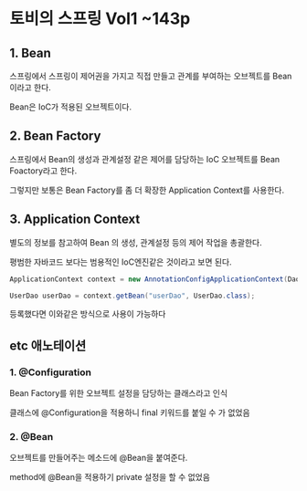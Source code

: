 # 토비의 스프링 Vol1 ~143p



## 1. Bean

스프링에서 스프링이 제어권을 가지고 직접 만들고 관계를 부여하는 오브젝트를 Bean이라고 한다.

Bean은 IoC가 적용된 오브젝트이다.



## 2. Bean Factory

스프링에서 Bean의 생성과 관계설정 같은 제어를 담당하는 IoC 오브젝트를 Bean Foactory라고 한다.

그렇지만 보통은 Bean Factory를 좀 더 확장한 Application Context를 사용한다.



## 3. Application Context

별도의 정보를 참고하여 Bean 의 생성, 관계설정 등의 제어 작업을 총괄한다.

평범한 자바코드 보다는 범용적인 IoC엔진같은 것이라고 보면 된다.



```java
ApplicationContext context = new AnnotationConfigApplicationContext(DaoFactory.class);

UserDao userDao = context.getBean("userDao", UserDao.class);
```

등록했다면 이와같은 방식으로 사용이 가능하다





## etc 애노테이션

### 1. @Configuration

Bean Factory를 위한 오브젝트 설정을 담당하는 클래스라고 인식

클래스에 @Configuration을 적용하니 final 키워드를 붙일 수 가 없었음



### 2. @Bean

오브젝트를 만들어주는 메소드에 @Bean을 붙여준다.

method에 @Bean을 적용하기 private 설정을 할 수 없었음